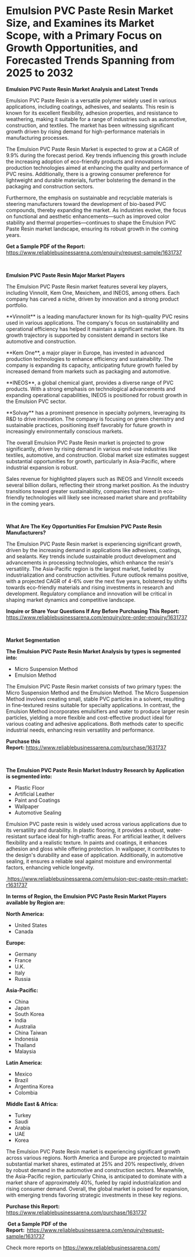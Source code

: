 <p><h1>Emulsion PVC Paste Resin Market Size, and Examines its Market Scope, with a Primary Focus on Growth Opportunities, and Forecasted Trends Spanning from 2025 to 2032</h1></p><p><strong>Emulsion PVC Paste Resin Market Analysis and Latest Trends</strong></p>
<p><p>Emulsion PVC Paste Resin is a versatile polymer widely used in various applications, including coatings, adhesives, and sealants. This resin is known for its excellent flexibility, adhesion properties, and resistance to weathering, making it suitable for a range of industries such as automotive, construction, and textiles. The market has been witnessing significant growth driven by rising demand for high-performance materials in manufacturing processes.</p><p>The Emulsion PVC Paste Resin Market is expected to grow at a CAGR of 9.9% during the forecast period. Key trends influencing this growth include the increasing adoption of eco-friendly products and innovations in production technologies aimed at enhancing the quality and performance of PVC resins. Additionally, there is a growing consumer preference for lightweight and durable materials, further bolstering the demand in the packaging and construction sectors.</p><p>Furthermore, the emphasis on sustainable and recyclable materials is steering manufacturers toward the development of bio-based PVC compounds, thereby expanding the market. As industries evolve, the focus on functional and aesthetic enhancements—such as improved color stability and thermal properties—continues to shape the Emulsion PVC Paste Resin market landscape, ensuring its robust growth in the coming years.</p></p>
<p><strong>Get a Sample PDF of the Report:&nbsp;</strong> <a href="https://www.reliablebusinessarena.com/enquiry/request-sample/1631737?utm_campaign=3121&utm_medium=2&utm_source=Github&utm_content=ia&utm_term=29032025&utm_id=emulsion-pvc-paste-resin">https://www.reliablebusinessarena.com/enquiry/request-sample/1631737</a></p>
<p>&nbsp;</p>
<p><strong>Emulsion PVC Paste Resin Major Market Players</strong></p>
<p><p>The Emulsion PVC Paste Resin market features several key players, including Vinnolit, Kem One, Mexichem, and INEOS, among others. Each company has carved a niche, driven by innovation and a strong product portfolio.</p><p>**Vinnolit** is a leading manufacturer known for its high-quality PVC resins used in various applications. The company's focus on sustainability and operational efficiency has helped it maintain a significant market share. Its growth trajectory is supported by consistent demand in sectors like automotive and construction.</p><p>**Kem One**, a major player in Europe, has invested in advanced production technologies to enhance efficiency and sustainability. The company is expanding its capacity, anticipating future growth fueled by increased demand from markets such as packaging and automotive.</p><p>**INEOS**, a global chemical giant, provides a diverse range of PVC products. With a strong emphasis on technological advancements and expanding operational capabilities, INEOS is positioned for robust growth in the Emulsion PVC sector.</p><p>**Solvay** has a prominent presence in specialty polymers, leveraging its R&D to drive innovation. The company is focusing on green chemistry and sustainable practices, positioning itself favorably for future growth in increasingly environmentally conscious markets.</p><p>The overall Emulsion PVC Paste Resin market is projected to grow significantly, driven by rising demand in various end-use industries like textiles, automotive, and construction. Global market size estimates suggest substantial opportunities for growth, particularly in Asia-Pacific, where industrial expansion is robust.</p><p>Sales revenue for highlighted players such as INEOS and Vinnolit exceeds several billion dollars, reflecting their strong market position. As the industry transitions toward greater sustainability, companies that invest in eco-friendly technologies will likely see increased market share and profitability in the coming years.</p></p>
<p>&nbsp;</p>
<p><strong>What Are The Key Opportunities For Emulsion PVC Paste Resin Manufacturers?</strong></p>
<p><p>The Emulsion PVC Paste Resin market is experiencing significant growth, driven by the increasing demand in applications like adhesives, coatings, and sealants. Key trends include sustainable product development and advancements in processing technologies, which enhance the resin's versatility. The Asia-Pacific region is the largest market, fueled by industrialization and construction activities. Future outlook remains positive, with a projected CAGR of 4-6% over the next five years, bolstered by shifts towards eco-friendly materials and rising investments in research and development. Regulatory compliance and innovation will be critical in shaping market dynamics and competitive landscape.</p></p>
<p><strong>Inquire or Share Your Questions If Any Before Purchasing This Report:</strong> <a href="https://www.reliablebusinessarena.com/enquiry/pre-order-enquiry/1631737?utm_campaign=3121&utm_medium=2&utm_source=Github&utm_content=ia&utm_term=29032025&utm_id=emulsion-pvc-paste-resin">https://www.reliablebusinessarena.com/enquiry/pre-order-enquiry/1631737</a></p>
<p>&nbsp;</p>
<p><strong>Market Segmentation</strong></p>
<p><strong>The Emulsion PVC Paste Resin Market Analysis by types is segmented into:</strong></p>
<p><ul><li>Micro Suspension Method</li><li>Emulsion Method</li></ul></p>
<p><p>The Emulsion PVC Paste Resin market consists of two primary types: the Micro Suspension Method and the Emulsion Method. The Micro Suspension Method involves creating small, stable PVC particles in a solvent, resulting in fine-textured resins suitable for specialty applications. In contrast, the Emulsion Method incorporates emulsifiers and water to produce larger resin particles, yielding a more flexible and cost-effective product ideal for various coating and adhesive applications. Both methods cater to specific industrial needs, enhancing resin versatility and performance.</p></p>
<p><strong>Purchase this Report:&nbsp;</strong><a href="https://www.reliablebusinessarena.com/purchase/1631737?utm_campaign=3121&utm_medium=2&utm_source=Github&utm_content=ia&utm_term=29032025&utm_id=emulsion-pvc-paste-resin">https://www.reliablebusinessarena.com/purchase/1631737</a></p>
<p>&nbsp;</p>
<p><strong>The Emulsion PVC Paste Resin Market Industry Research by Application is segmented into:</strong></p>
<p><ul><li>Plastic Floor</li><li>Artificial Leather</li><li>Paint and Coatings</li><li>Wallpaper</li><li>Automotive Sealing</li></ul></p>
<p><p>Emulsion PVC paste resin is widely used across various applications due to its versatility and durability. In plastic flooring, it provides a robust, water-resistant surface ideal for high-traffic areas. For artificial leather, it delivers flexibility and a realistic texture. In paints and coatings, it enhances adhesion and gloss while offering protection. In wallpaper, it contributes to the design's durability and ease of application. Additionally, in automotive sealing, it ensures a reliable seal against moisture and environmental factors, enhancing vehicle longevity.</p></p>
<p><a href="https://www.reliablebusinessarena.com/emulsion-pvc-paste-resin-market-r1631737?utm_campaign=3121&utm_medium=2&utm_source=Github&utm_content=ia&utm_term=29032025&utm_id=emulsion-pvc-paste-resin">&nbsp;https://www.reliablebusinessarena.com/emulsion-pvc-paste-resin-market-r1631737</a></p>
<p><strong>In terms of Region, the Emulsion PVC Paste Resin Market Players available by Region are:</strong></p>
<p>
    <p> <strong> North America: </strong>
        <ul>
            <li>United States</li>
            <li>Canada</li>
        </ul>
        </p> 
    <p> <strong> Europe: </strong>
        <ul>
            <li>Germany</li>
            <li>France</li>
            <li>U.K.</li>
            <li>Italy</li>
            <li>Russia</li>
        </ul>
        </p> 
    <p> <strong> Asia-Pacific: </strong>
        <ul>
            <li>China</li>
            <li>Japan</li>
            <li>South Korea</li>
            <li>India</li>
            <li>Australia</li>
            <li>China Taiwan</li>
            <li>Indonesia</li>
            <li>Thailand</li>
            <li>Malaysia</li>
        </ul>
        </p> 
    <p> <strong> Latin America: </strong>
        <ul>
            <li>Mexico</li>
            <li>Brazil</li>
            <li>Argentina Korea</li>
            <li>Colombia</li>
        </ul>
        </p> 
    <p> <strong> Middle East & Africa: </strong>
        <ul>
            <li>Turkey</li>
            <li>Saudi</li>
            <li>Arabia</li>
            <li>UAE</li>
            <li>Korea</li>
        </ul>
    </p>
    </p>
<p><p>The Emulsion PVC Paste Resin market is experiencing significant growth across various regions. North America and Europe are projected to maintain substantial market shares, estimated at 25% and 20% respectively, driven by robust demand in the automotive and construction sectors. Meanwhile, the Asia-Pacific region, particularly China, is anticipated to dominate with a market share of approximately 40%, fueled by rapid industrialization and rising consumer demand. Overall, the global market is poised for expansion, with emerging trends favoring strategic investments in these key regions.</p></p>
<p><strong>Purchase this Report: </strong><a href="https://www.reliablebusinessarena.com/purchase/1631737?utm_campaign=3121&utm_medium=2&utm_source=Github&utm_content=ia&utm_term=29032025&utm_id=emulsion-pvc-paste-resin">https://www.reliablebusinessarena.com/purchase/1631737</a></p>
<p>&nbsp;<strong>Get a Sample PDF of the Report:&nbsp;&nbsp;</strong><a href="https://www.reliablebusinessarena.com/enquiry/request-sample/1631737?utm_campaign=3121&utm_medium=2&utm_source=Github&utm_content=ia&utm_term=29032025&utm_id=emulsion-pvc-paste-resin">https://www.reliablebusinessarena.com/enquiry/request-sample/1631737</a></p>
<p><strong></strong></p>
<p>Check more reports on <a href="https://www.reliablebusinessarena.com/?utm_campaign=3121&utm_medium=2&utm_source=Github&utm_content=ia&utm_term=29032025&utm_id=emulsion-pvc-paste-resin">https://www.reliablebusinessarena.com/</a></p>